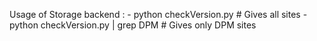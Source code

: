 Usage of Storage backend :
	- python checkVersion.py    # Gives all sites 
	- python checkVersion.py | grep DPM   # Gives only DPM sites
